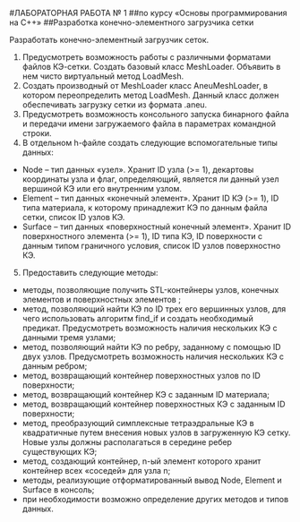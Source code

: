 #ЛАБОРАТОРНАЯ РАБОТА № 1
##по курсу «Основы программирования на C++»
##Разработка конечно-элементного загрузчика сетки

Разработать конечно-элементный загрузчик сеток.

1.	Предусмотреть возможность работы с различными форматами файлов КЭ-сетки. Создать базовый класс MeshLoader. Объявить в нем чисто виртуальный метод LoadMesh.
2.	Создать производный от MeshLoader класс AneuMeshLoader, в котором переопределить метод LoadMesh. Данный класс должен обеспечивать загрузку сетки из формата .aneu.
3.	Предусмотреть возможность консольного запуска бинарного файла и передачи имени загружаемого файла в параметрах командной строки.
4.	В отдельном h-файле создать следующие вспомогательные типы данных:
 +	Node – тип данных «узел». Хранит ID узла (>= 1), декартовы координаты узла и флаг, определяющий, является ли данный узел вершиной КЭ или его внутренним узлом.
 +	Element – тип данных «конечный элемент». Хранит ID КЭ (>= 1), ID типа материала, к которому принадлежит КЭ по данным файла сетки, список ID узлов КЭ.
 +	Surface – тип данных «поверхностный конечный элемент». Хранит ID поверхностного элемента (>= 1), ID типа КЭ, ID поверхности с данным типом граничного условия, список ID узлов поверхностно КЭ. 
5.	Предоставить следующие методы:
 +  методы, позволяющие получить STL-контейнеры узлов, конечных элементов и поверхностных элементов ;
 +	метод, позволяющий найти КЭ по ID трех его вершинных узлов, для чего использовать алгоритм find_if и создать необходимый предикат. Предусмотреть возможность наличия нескольких КЭ с данными тремя узлами;
 +	метод, позволяющий найти КЭ по ребру, заданному с помощью ID двух узлов. Предусмотреть возможность наличия нескольких КЭ с данным ребром;
 +	метод, возвращающий контейнер поверхностных узлов по ID поверхности;
 +	метод, возвращающий контейнер КЭ с заданным ID материала;
 +	метод, возвращающий контейнер поверхностных КЭ с заданным ID поверхности;
 +	метод, преобразующий симплексные тетраэдральные КЭ в квадратичные путем внесения новых узлов в загруженную КЭ сетку. Новые узлы должны располагаться в середине ребер существующих КЭ;
 +	метод, создающий контейнер, n-ый элемент которого хранит контейнер всех «соседей» для узла n;
 +	методы, реализующие отформатированный вывод Node, Element и Surface в консоль;
 +	при необходимости возможно определение других методов и типов данных.

